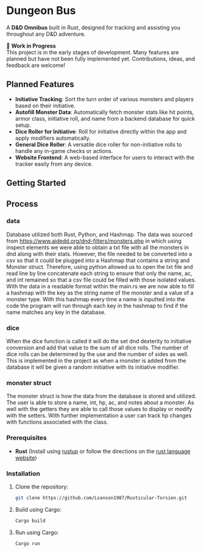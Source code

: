 # Dungeon Bus

A **D&D Omnibus** built in Rust, designed for tracking and assisting you throughout any D&D adventure.

🚧 **Work in Progress**  
This project is in the early stages of development. Many features are planned but have not been fully implemented yet. Contributions, ideas, and feedback are welcome!

## Planned Features

- **Initiative Tracking**: Sort the turn order of various monsters and players based on their initiative.
- **Autofill Monster Data**: Automatically fetch monster stats like hit points, armor class, initiative roll, and name from a backend database for quick setup.
- **Dice Roller for Initiative**: Roll for initiative directly within the app and apply modifiers automatically.
- **General Dice Roller**: A versatile dice roller for non-initiative rolls to handle any in-game checks or actions.
- **Website Frontend**: A web-based interface for users to interact with the tracker easily from any device.

## Getting Started

## Process

### data 

Database utilized both Rust, Python, and Hashmap. The data was sourced from https://www.aidedd.org/dnd-filters/monsters.php in which using inspect elements we were able to obtain a txt file with all the monsters in dnd along with their stats. However, the file needed to be converted into a csv so that it could be plugged into a Hashmap that contains a string and Monster struct. Therefore, using python allowed us to open the txt file and read line by line concatenate each string to ensure that only the name, ac, and int remained so that a csv file could be filled with those isolated values. With the data in a readable format within the main.rs we are now able to fill a hashmap with the key as the string name of the monster and a value of a monster type. With this hashmap every time a name is inputted into the code the program will run through each key in the hashmap to find if the name matches any key in the database.

### dice

When the dice function is called it will do the set dnd dexterity to initiative conversion and add that value to the sum of all dice rolls. The number of dice rolls can be determined by the use and the number of sides as well. This is implemented in the project as when a monster is added from the database it will be given a random initiative with its initiative modifier. 

### monster struct

The monster struct is how the data from the database is stored and utilized. The user is able to store a name, int, hp, ac, and notes about a monster. As well with the getters they are able to call those values to display or modify with the setters. With further implementation a user can track hp changes with functions associated with the class.


### Prerequisites

- **Rust** (Install using [rustup](https://rustup.rs/) or follow the directions on the [rust language website](https://www.rust-lang.org/tools/install))

### Installation

1. Clone the repository:

   ```bash
   git clone https://github.com/Lsanson1987/Rusticular-Torsion.git

3. Build using Cargo:

   ```bash
   Cargo build

4. Run using Cargo:

   ```bash
   Cargo run
